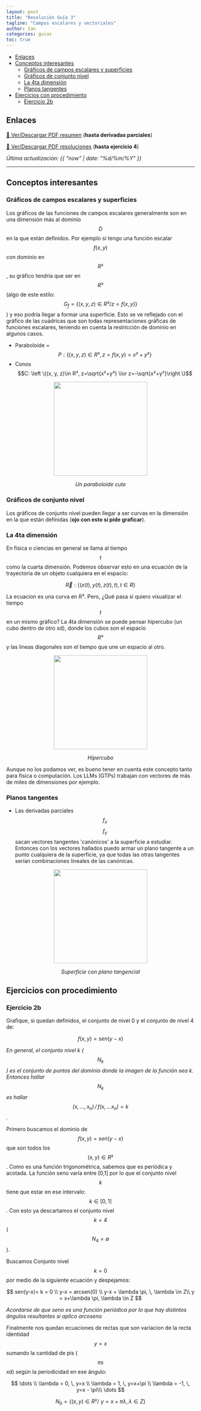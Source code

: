 ```yaml
---
layout: post
title: "Resolución Guía 3"
tagline: "Campos escalares y vectoriales"
author: Ian
categories: guias
toc: true
---
```



<!-- TOC -->

- [Enlaces](#enlaces)
- [Conceptos interesantes](#conceptos-interesantes)
    - [Gráficos de campos escalares y superficies](#gr%C3%A1ficos-de-campos-escalares-y-superficies)
    - [Gráficos de conjunto nivel](#gr%C3%A1ficos-de-conjunto-nivel)
    - [La 4ta dimensión](#la-4ta-dimensi%C3%B3n)
    - [Planos tangentes](#planos-tangentes)
- [Ejercicios con procedimiento](#ejercicios-con-procedimiento)
    - [Ejercicio 2b](#ejercicio-2b)

<!-- /TOC -->

## Enlaces
[📄 Ver/Descargar PDF resumen](../../../../docs/resumenes/Resumen_Guia3.pdf) (**hasta derivadas parciales**)

[📄 Ver/Descargar PDF resoluciones](../../../../docs/resoluciones/Resolucion_Guia3.pdf) (**hasta ejercicio 4**)

_Última actualización: {{ "now" | date: "%d/%m/%Y" }}_

---

## Conceptos interesantes
### Gráficos de campos escalares y superficies
Los gráficos de las funciones de campos escalares generalmente son en una dimensión más al dominio $$D$$ en la que están definidos. Por ejemplo si tengo una función escalar $$f(x,y)$$ con dominio en $$R²$$, su gráfico tendría que ser en $$R³$$ (algo de este estilo: $$G_f=\left  \{(x, y, z)\in R³ / z=f(x,y)\right \}$$) y eso podría llegar a formar una superficie. Esto se ve reflejado con el gráfico de las cuádricas que son todas representaciones gráficas de funciones escalares, teniendo en cuenta la restricción de dominio en algunos casos. 

- Paraboloide = $$P: \left \{(x, y, z)\in R³,  z=f(x,y)=x²+y² \right\}$$
- Conos $$C: \left \{(x, y, z)\in R³,  z=\sqrt{x²+y²} \lor z=-\sqrt{x²+y²}\right \}$$

<div align=center>
    <p><img src="../../../../assets/img/posts/paraboloide.jpg" width=250></p>
    <p><em>Un paraboloide cute</em></p>
</div>


### Gráficos de conjunto nivel
Los gráficos de conjunto nivel pueden llegar a ser curvas en la dimensión en la que están definidas (**ojo con esto si pide graficar**). 


### La 4ta dimensión
En física o ciencias en general se llama al tiempo $$t$$ como la cuarta dimensión. Podemos observar esto en una ecuación de la trayectoria de un objeto cualquiera en el espacio: 

$$
\vec{R}: \left \{ (x(t), y(t), z(t), t), t \in R \right\}
$$

La ecuacion es una curva en R³. Pero, ¿Qué pasa si quiero visualizar el tiempo $$t$$ en un mismo gráfico? La 4ta dimensión se puede pensar hipercubo (un cubo dentro de otro xd), donde los cubos son el espacio $$R³$$ y las líneas diagonales son el tiempo que une un espacio al otro.   

<div align=center>
    <p><img src="../../../../assets/img/posts/hipercubo.jpg" width=250></p>
    <p><em>Hipercubo</em></p>
</div>

Aunque no los podamos ver, es bueno tener en cuenta este concepto tanto para física o computación. Los LLMs (GTPs) trabajan con vectores de más de miles de dimensiones por ejemplo. 


### Planos tangentes
- Las derivadas parciales $$f_x$$ $$f_y$$ sacan vectores tangentes 'canónicos' a la superficie a estudiar. Entonces con los vectores hallados puedo armar un plano tangente a un punto cualquiera de la superficie, ya que todas las otras tangentes serían combinaciones lineales de las canónicas.

<div align=center>
    <p><img src="../../../../assets/img/posts/surface.jpg" width=250></p>
    <p><em>Superficie con plano tangencial</em></p>
</div>


## Ejercicios con procedimiento
### Ejercicio 2b
Grafique, si quedan definidos, el conjunto de nivel 0 y el conjunto de nivel 4 de:

$$f(x,y)=sen(y-x)$$

_En general, el conjunto nivel k ($$N_k$$) es el conjunto de puntos del dominio donde la imagen de la función sea k._
_Entonces hallar $$N_k$$ es hallar $$(x, \dots ,x_n) \,/ \,f(x,\dots x_n)=k$$._

Primero buscamos el dominio de $$f(x,y)=sen(y-x)$$ que son todos los $$(x,y)\in R²$$. Como es una función trigonométrica, sabemos que es periódica y acotada. La función seno varía entre [0,1] por lo que el conjunto nivel $$k$$ tiene que estar en ese intervalo: $$k\in [0,1]$$. Con esto ya descartamos el conjunto nivel $$k=4$$ ($$N_4=\emptyset$$). 

Buscamos Conjunto nivel $$k=0$$ por medio de la siguiente ecuación y despejamos: 

$$
sen(y-x)= k = 0 \\
y-x = arcsen(0) \\
y-x = \lambda \pi, \, \lambda \in Z\\
y = x+\lambda \pi, \lambda \in Z
$$

_Acordarse de que seno es una función periódica por lo que hay distintos ángulos resultantes si aplico arcoseno_

Finalmente nos quedan ecuaciones de rectas que son variacion de la recta identidad $$y=x$$ sumando la cantidad de pis ($$\pi s$$ xd) según la periodicidad en ese ángulo: 

$$
\dots \\
\lambda = 0, \, y=x \\
\lambda = 1, \, y=x+\pi \\
\lambda = -1, \, y=x - \pi\\\
\dots
$$

$$N_0=\left\{(x,y)\in R² /\,\, y=x+\pi\lambda, \, \lambda \in Z \right \}$$